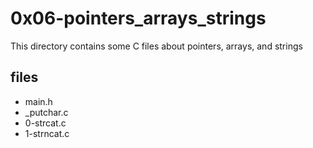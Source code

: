 # 0x06-pointers_arrays_strings

This directory contains some C files about pointers, arrays, and strings

## files

* main.h
* _putchar.c
* 0-strcat.c
* 1-strncat.c

